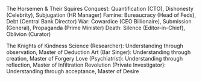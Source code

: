 The Horsemen & Their Squires
Conquest: Quantification (CTO), Dishonesty (Celebrity), Subjugation (HR Manager)
Famine: Bureaucracy (Head of Feds), Debt (Central Bank Director)
War: Cowardice (CEO Billionaire), Submission (General), Propaganda (Prime Minister)
Death: Silence (Editor-in-Chief), Oblivion (Curator)

The Knights of Kindness
Science (Researcher): Understanding through observation, Master of Deduction
Art (Bar Singer): Understanding through creation, Master of Forgery
Love (Psychiatrist): Understanding through reflection, Master of Infiltration
Revolution (Private Investigator): Understanding through acceptance, Master of Desire
